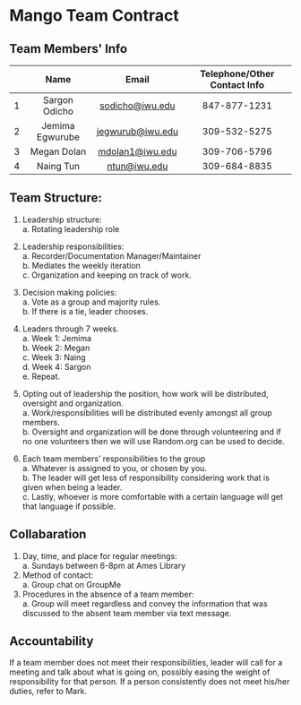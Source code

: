 # Mango Team Contract

## Team Members' Info

|   | Name            | Email            | Telephone/Other Contact Info  |
|:---| :------------: | :--------------: | :----------: |
| 1 | Sargon Odicho   | sodicho@iwu.edu  | 847-877-1231 |
| 2 | Jemima Egwurube | jegwurub@iwu.edu | 309-532-5275 |
| 3 | Megan Dolan     | mdolan1@iwu.edu  | 309-706-5796 |
| 4 | Naing Tun 	  | ntun@iwu.edu	 | 309-684-8835 |


## Team Structure:


1. Leadership structure:  
  a. Rotating leadership role
2. Leadership responsibilities:  
  a. Recorder/Documentation Manager/Maintainer  
  b. Mediates the weekly iteration  
  c. Organization and keeping on track of work.
3. Decision making policies:   
  a. Vote as a group and majority rules.  
  b. If there is a tie, leader chooses.
4. Leaders through 7 weeks.  
  a. Week 1: Jemima  
  b. Week 2: Megan  
  c. Week 3: Naing  
  d. Week 4: Sargon  
  e. Repeat.
  
5. Opting out of leadership the position, how work will be distributed, oversight and organization.  
  a. Work/responsibilities will be distributed evenly amongst all group members.  
  b. Oversight and organization will be done through volunteering and if no one volunteers then we will use Random.org can be used to decide.
6. Each team members’ responsibilities to the group  
  a. Whatever is assigned to you, or chosen by you.  
  b. The leader will get less of responsibility considering work that is given when being a leader.  
  c. Lastly, whoever is more comfortable with a certain language will get that language if possible.

## Collabaration 
1. Day, time, and place for regular meetings:  
  a. Sundays between 6-8pm at Ames Library
2. Method of contact:  
  a. Group chat on GroupMe  
3. Procedures in the absence of a team member:   
  a. Group will meet regardless and convey the information that was discussed to the absent team member via text message. 

## Accountability
If a team member does not meet their responsibilities, leader will call for a meeting and talk about what is going on, possibly easing the weight of responsibility for that person. If a person consistently does not meet his/her duties, refer to Mark.

